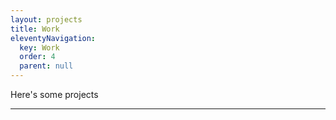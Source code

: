 ```yaml
---
layout: projects
title: Work
eleventyNavigation:
  key: Work
  order: 4
  parent: null
---
```

Here's some projects

<hr>

